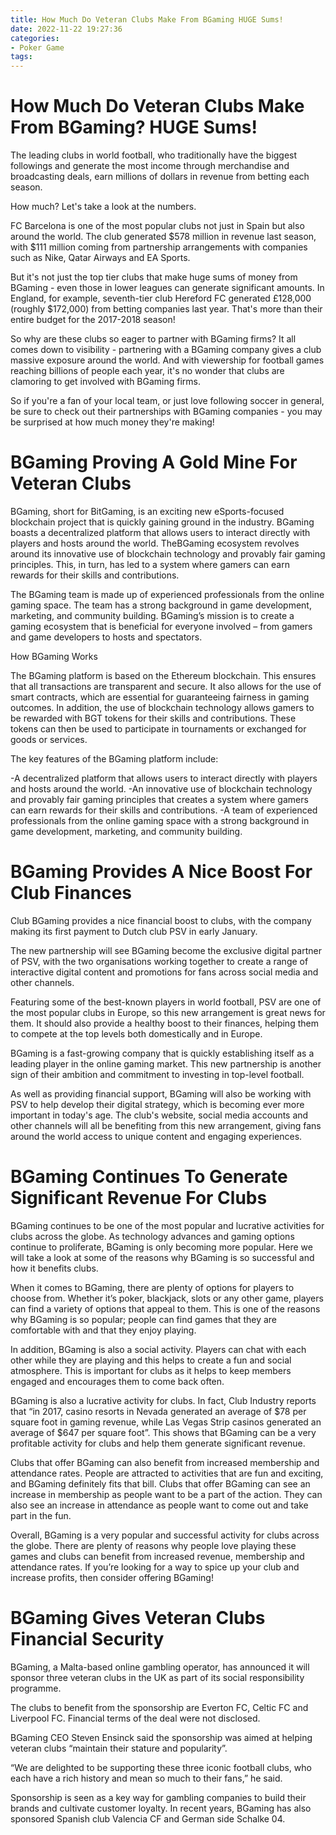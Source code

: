```yaml
---
title: How Much Do Veteran Clubs Make From BGaming HUGE Sums!
date: 2022-11-22 19:27:36
categories:
- Poker Game
tags:
---
```



#  How Much Do Veteran Clubs Make From BGaming? HUGE Sums!

The leading clubs in world football, who traditionally have the biggest followings and generate the most income through merchandise and broadcasting deals, earn millions of dollars in revenue from betting each season.

How much? Let's take a look at the numbers.

FC Barcelona is one of the most popular clubs not just in Spain but also around the world. The club generated $578 million in revenue last season, with $111 million coming from partnership arrangements with companies such as Nike, Qatar Airways and EA Sports.

But it's not just the top tier clubs that make huge sums of money from BGaming - even those in lower leagues can generate significant amounts. In England, for example, seventh-tier club Hereford FC generated £128,000 (roughly $172,000) from betting companies last year. That's more than their entire budget for the 2017-2018 season!

So why are these clubs so eager to partner with BGaming firms? It all comes down to visibility - partnering with a BGaming company gives a club massive exposure around the world. And with viewership for football games reaching billions of people each year, it's no wonder that clubs are clamoring to get involved with BGaming firms.

So if you're a fan of your local team, or just love following soccer in general, be sure to check out their partnerships with BGaming companies - you may be surprised at how much money they're making!

#  BGaming Proving A Gold Mine For Veteran Clubs 

BGaming, short for BitGaming, is an exciting new eSports-focused blockchain project that is quickly gaining ground in the industry. BGaming boasts a decentralized platform that allows users to interact directly with players and hosts around the world. TheBGaming ecosystem revolves around its innovative use of blockchain technology and provably fair gaming principles. This, in turn, has led to a system where gamers can earn rewards for their skills and contributions.

The BGaming team is made up of experienced professionals from the online gaming space. The team has a strong background in game development, marketing, and community building. BGaming’s mission is to create a gaming ecosystem that is beneficial for everyone involved – from gamers and game developers to hosts and spectators.

How BGaming Works

The BGaming platform is based on the Ethereum blockchain. This ensures that all transactions are transparent and secure. It also allows for the use of smart contracts, which are essential for guaranteeing fairness in gaming outcomes. In addition, the use of blockchain technology allows gamers to be rewarded with BGT tokens for their skills and contributions. These tokens can then be used to participate in tournaments or exchanged for goods or services.

The key features of the BGaming platform include:

-A decentralized platform that allows users to interact directly with players and hosts around the world.
-An innovative use of blockchain technology and provably fair gaming principles that creates a system where gamers can earn rewards for their skills and contributions.
-A team of experienced professionals from the online gaming space with a strong background in game development, marketing, and community building.

#  BGaming Provides A Nice Boost For Club Finances 

Club BGaming provides a nice financial boost to clubs, with the company making its first payment to Dutch club PSV in early January.

The new partnership will see BGaming become the exclusive digital partner of PSV, with the two organisations working together to create a range of interactive digital content and promotions for fans across social media and other channels.

Featuring some of the best-known players in world football, PSV are one of the most popular clubs in Europe, so this new arrangement is great news for them. It should also provide a healthy boost to their finances, helping them to compete at the top levels both domestically and in Europe.

BGaming is a fast-growing company that is quickly establishing itself as a leading player in the online gaming market. This new partnership is another sign of their ambition and commitment to investing in top-level football.

As well as providing financial support, BGaming will also be working with PSV to help develop their digital strategy, which is becoming ever more important in today's age. The club's website, social media accounts and other channels will all be benefiting from this new arrangement, giving fans around the world access to unique content and engaging experiences.

#  BGaming Continues To Generate Significant Revenue For Clubs 

BGaming continues to be one of the most popular and lucrative activities for clubs across the globe. As technology advances and gaming options continue to proliferate, BGaming is only becoming more popular. Here we will take a look at some of the reasons why BGaming is so successful and how it benefits clubs.

When it comes to BGaming, there are plenty of options for players to choose from. Whether it’s poker, blackjack, slots or any other game, players can find a variety of options that appeal to them. This is one of the reasons why BGaming is so popular; people can find games that they are comfortable with and that they enjoy playing.

In addition, BGaming is also a social activity. Players can chat with each other while they are playing and this helps to create a fun and social atmosphere. This is important for clubs as it helps to keep members engaged and encourages them to come back often.

BGaming is also a lucrative activity for clubs. In fact, Club Industry reports that “in 2017, casino resorts in Nevada generated an average of $78 per square foot in gaming revenue, while Las Vegas Strip casinos generated an average of $647 per square foot”. This shows that BGaming can be a very profitable activity for clubs and help them generate significant revenue.

Clubs that offer BGaming can also benefit from increased membership and attendance rates. People are attracted to activities that are fun and exciting, and BGaming definitely fits that bill. Clubs that offer BGaming can see an increase in membership as people want to be a part of the action. They can also see an increase in attendance as people want to come out and take part in the fun.

Overall, BGaming is a very popular and successful activity for clubs across the globe. There are plenty of reasons why people love playing these games and clubs can benefit from increased revenue, membership and attendance rates. If you’re looking for a way to spice up your club and increase profits, then consider offering BGaming!

#  BGaming Gives Veteran Clubs Financial Security

BGaming, a Malta-based online gambling operator, has announced it will sponsor three veteran clubs in the UK as part of its social responsibility programme.

The clubs to benefit from the sponsorship are Everton FC, Celtic FC and Liverpool FC. Financial terms of the deal were not disclosed.

 BGaming CEO Steven Ensinck said the sponsorship was aimed at helping veteran clubs “maintain their stature and popularity”.

“We are delighted to be supporting these three iconic football clubs, who each have a rich history and mean so much to their fans,” he said.

Sponsorship is seen as a key way for gambling companies to build their brands and cultivate customer loyalty. In recent years, BGaming has also sponsored Spanish club Valencia CF and German side Schalke 04.